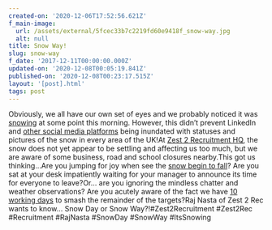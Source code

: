 ```yaml
---
created-on: '2020-12-06T17:52:56.621Z'
f_main-image:
  url: /assets/external/5fcec33b7c2219fd60e9418f_snow-way.jpg
  alt: null
title: Snow Way!
slug: snow-way
f_date: '2017-12-11T00:00:00.000Z'
updated-on: '2020-12-08T00:05:19.841Z'
published-on: '2020-12-08T00:23:17.515Z'
layout: '[post].html'
tags: post
---
```


Obviously, we all have our own set of eyes and we probably noticed it was [snowing](#) at some point this morning. However, this didn’t prevent LinkedIn and [other social media platforms](#) being inundated with statuses and pictures of the snow in every area of the UK!At [Zest 2 Recruitment HQ](#), the snow does not yet appear to be settling and affecting us too much, but we are aware of some business, road and school closures nearby.This got us thinking…Are you jumping for joy when see the [snow begin to fall](#)? Are you sat at your desk impatiently waiting for your manager to announce its time for everyone to leave?Or… are you ignoring the mindless chatter and weather observations? Are you acutely aware of the fact we have [10 working days](#) to smash the remainder of the targets?Raj Nasta of Zest 2 Rec wants to know… Snow Day or Snow Way?!#Zest2Recruitment #Zest2Rec #Recruitment #RajNasta #SnowDay #SnowWay #ItsSnowing

